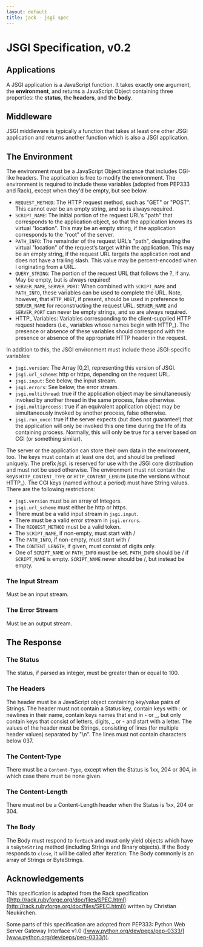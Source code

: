 ```yaml
---
layout: default
title: jack - jsgi spec
---
```


JSGI Specification, v0.2
========================

Applications
------------

A JSGI application is a JavaScript function. It takes exactly one argument, the **environment**, and returns a JavaScript Object containing three properties: the **status**, the **headers**, and the **body**.

Middleware
----------

JSGI middleware is typically a function that takes at least one other JSGI application and returns another function which is also a JSGI application.

The Environment
---------------

The environment must be a JavaScript Object instance that includes CGI-like headers. The application is free to modify the environment. The environment is required to include these variables (adopted from PEP333 and Rack), except when they'd be empty, but see below.

* `REQUEST_METHOD`: The HTTP request method, such as "GET" or "POST". This cannot ever be an empty string, and so is always required.
* `SCRIPT_NAME`: The initial portion of the request URL‘s "path" that corresponds to the application object, so that the application knows its virtual "location". This may be an empty string, if the application corresponds to the "root" of the server.
* `PATH_INFO`: The remainder of the request URL‘s "path", designating the virtual "location" of the request‘s target within the application. This may be an empty string, if the request URL targets the application root and does not have a trailing slash. This value may be percent-encoded when I originating from a URL.
* `QUERY_STRING`: The portion of the request URL that follows the ?, if any. May be empty, but is always required!
* `SERVER_NAME`, `SERVER_PORT`: When combined with `SCRIPT_NAME` and `PATH_INFO`, these variables can be used to complete the URL. Note, however, that `HTTP_HOST`, if present, should be used in preference to `SERVER_NAME` for reconstructing the request URL. `SERVER_NAME` and `SERVER_PORT` can never be empty strings, and so are always required.
* HTTP_ Variables: Variables corresponding to the client-supplied HTTP request headers (i.e., variables whose names begin with HTTP\_). The presence or absence of these variables should correspond with the presence or absence of the appropriate HTTP header in the request.

In addition to this, the JSGI environment must include these JSGI-specific variables:

* `jsgi.version`: The Array \[0,2\], representing this version of JSGI.
* `jsgi.url_scheme`: http or https, depending on the request URL.
* `jsgi.input`: See below, the input stream.
* `jsgi.errors`: See below, the error stream.
* `jsgi.multithread`: true if the application object may be simultaneously invoked by another thread in the same process, false otherwise.
* `jsgi.multiprocess`: true if an equivalent application object may be simultaneously invoked by another process, false otherwise.
* `jsgi.run_once`: true if the server expects (but does not guarantee!) that the application will only be invoked this one time during the life of its containing process. Normally, this will only be true for a server based on CGI (or something similar).

The server or the application can store their own data in the environment, too. The keys must contain at least one dot, and should be prefixed uniquely. The prefix *jsgi.* is reserved for use with the JSGI core distribution and must not be used otherwise. The environment must not contain the keys `HTTP_CONTENT_TYPE` or `HTTP_CONTENT_LENGTH` (use the versions without HTTP_). The CGI keys (named without a period) must have String values. There are the following restrictions:

* `jsgi.version` must be an array of Integers.
* `jsgi.url_scheme` must either be http or https.
* There must be a valid input stream in `jsgi.input`.
* There must be a valid error stream in `jsgi.errors`.
* The `REQUEST_METHOD` must be a valid token.
* The `SCRIPT_NAME`, if non-empty, must start with /
* The `PATH_INFO`, if non-empty, must start with /
* The `CONTENT_LENGTH`, if given, must consist of digits only.
* One of `SCRIPT_NAME` or `PATH_INFO` must be set. `PATH_INFO` should be / if `SCRIPT_NAME` is empty. `SCRIPT_NAME` never should be /, but instead be empty.

### The Input Stream

Must be an input stream.

### The Error Stream

Must be an output stream.


The Response
------------

### The Status

The status, if parsed as integer, must be greater than or equal to 100.

### The Headers

The header must be a JavaScript object containing key/value pairs of Strings. The header must not contain a Status key, contain keys with : or newlines in their name, contain keys names that end in - or \_, but only contain keys that consist of letters, digits, \_ or - and start with a letter. The values of the header must be Strings, consisting of lines (for multiple header values) separated by "\n". The lines must not contain characters below 037.

### The Content-Type

There must be a `Content-Type`, except when the Status is 1xx, 204 or 304, in which case there must be none given.

### The Content-Length

There must not be a Content-Length header when the Status is 1xx, 204 or 304.

### The Body

The Body must respond to `forEach` and must only yield objects which have a `toByteString` method (including Strings and Binary objects). If the Body responds to `close`, it will be called after iteration. The Body commonly is an array of Strings or ByteStrings.


Acknowledgements
----------------

This specification is adapted from the Rack specification ([http://rack.rubyforge.org/doc/files/SPEC.html](http://rack.rubyforge.org/doc/files/SPEC.html)) written by Christian Neukirchen.

Some parts of this specification are adopted from PEP333: Python Web Server Gateway Interface v1.0 ([www.python.org/dev/peps/pep-0333/](www.python.org/dev/peps/pep-0333/)).
